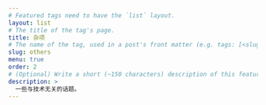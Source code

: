 ```yaml
---
# Featured tags need to have the `list` layout.
layout: list
# The title of the tag's page.
title: 杂项
# The name of the tag, used in a post's front matter (e.g. tags: [<slug>]).
slug: others
menu: true
order: 2
# (Optional) Write a short (~150 characters) description of this featured tag.
description: >
  一些与技术无关的话题。
---
```

